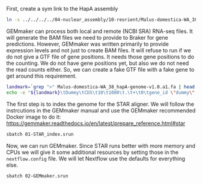 First, create a sym link to the HapA assembly

```bash
ln -s ../../../../04-nuclear_assembly/10-reorient/Malus-domestica-WA_38_hapA-genome-v1.0.a1.fa
```

GEMmaker can process both local and remote (NCBI SRA) RNA-seq files.  It will generate
the BAM files we need to provide to Braker for gene predictions.  However, GEMmaker was
written primarily to provide expression levels and not just to create BAM files. It will
refuse to run if we do not give a GTF file of gene positions. It needs those gene 
positions to do the counting.  We do not have gene positions yet, but also we do not
need the read counts either. So, we can create a fake GTF file with a fake gene
to get around this requirement.

```bash
landmark=`grep ">" Malus-domestica-WA_38_hapA-genome-v1.0.a1.fa | head -n 1 | sed 's/>//'`
echo -e "${landmark}\tDummy\tCDS\t10\t1000\t.\t+\t0\tgene_id \"dummy\"; transcript_id \"dummyM\";" > Malus-domestica-WA_38_hapA-genome-v1.0.a1.gtf
```

The first step is to index the genome for the STAR aligner. We will follow 
the instrcutions in the GEMmaker manual and use the GEMmaker recommended
Docker image to do it: https://gemmaker.readthedocs.io/en/latest/prepare_reference.html#star

```bash
sbatch 01-STAR_index.srun
```

Now, we can run GEMmaker. Since STAR runs better with more memory and CPUs we
will give it some additional resources by setting those in the `nextflow.config` file.
We will let Nextflow use the defaults for everything else.

```bash
sbatch 02-GEMmaker.srun
```



